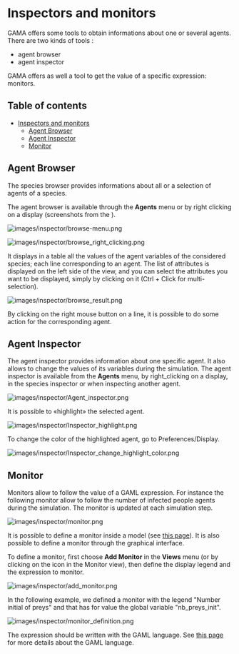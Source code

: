 
# Inspectors and monitors

GAMA offers some tools to obtain informations about one or several agents. There are two kinds of tools :
* agent browser
* agent inspector

GAMA offers as well a tool to get the value of a specific expression: monitors.

## Table of contents 

* [Inspectors and monitors](#inspectors-and-monitors)
	* [Agent Browser](#agent-browser)
	* [Agent Inspector](#agent-inspector)
	* [Monitor](#monitor)


## Agent Browser
The species browser provides informations about all or a selection of agents of a species.

The agent browser is available through the **Agents** menu or by right clicking on a display (screenshots from the ).

![images/inspector/browse-menu.png](images/inspector/browse-menu.png)


![images/inspector/browse_right_clicking.png](images/inspector/browse_right_clicking.png)


It displays in a table all the values of the agent variables of the considered species; each line corresponding to an agent. The list of attributes is displayed on the left side of the view, and you can select the attributes you want to be displayed, simply by clicking on it (Ctrl + Click for multi-selection).

![images/inspector/browse_result.png](images/inspector/browse_result.png)


By clicking on the right mouse button on a line, it is possible to do some action for the corresponding agent.





## Agent Inspector
The agent inspector provides information about one specific agent. It also allows to change the values of its variables during the simulation. The agent inspector is available from the **Agents** menu, by right\_clicking on a display, in the species inspector or when inspecting another agent.

![images/inspector/Agent_inspector.png](images/inspector/Agent_inspector.png)

It is possible to «highlight» the selected agent.

![images/inspector/Inspector_highlight.png](images/inspector/Inspector_highlight.png)

To change the color of the highlighted agent, go to Preferences/Display.

![images/inspector/Inspector_change_highlight_color.png](images/inspector/Inspector_change_highlight_color.png)



## Monitor
Monitors allow to follow the value of a GAML expression. For instance the following monitor allow to follow the number of infected people agents during the simulation. The monitor is updated at each simulation step.

![images/inspector/monitor.png](images/inspector/monitor.png)



It is possible to define a monitor inside a model (see [this page](G__DefiningMonitorsAndInspectors)). It is also possible to define a monitor through the graphical interface.

To define a monitor, first choose **Add Monitor** in the **Views** menu (or by clicking on the icon in the Monitor view), then define the display legend and the expression to monitor.

![images/inspector/add_monitor.png](images/inspector/add_monitor.png)

In the following example, we defined a monitor with the legend "Number initial of preys" and that has for value the global variable "nb_preys_init".

![images/inspector/monitor_definition.png](images/inspector/monitor_definition.png)

The expression should be written with the GAML language. See [this page](G__GamlReference) for more details about the GAML language.
